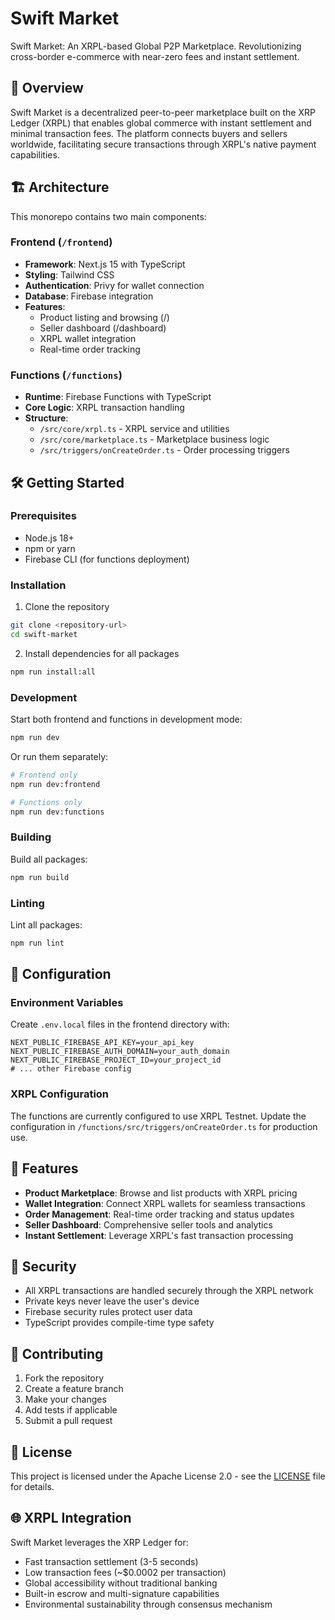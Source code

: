 # Swift Market
Swift Market: An XRPL-based Global P2P Marketplace. Revolutionizing cross-border e-commerce with near-zero fees and instant settlement.

## 🚀 Overview

Swift Market is a decentralized peer-to-peer marketplace built on the XRP Ledger (XRPL) that enables global commerce with instant settlement and minimal transaction fees. The platform connects buyers and sellers worldwide, facilitating secure transactions through XRPL's native payment capabilities.

## 🏗️ Architecture

This monorepo contains two main components:

### Frontend (`/frontend`)
- **Framework**: Next.js 15 with TypeScript
- **Styling**: Tailwind CSS
- **Authentication**: Privy for wallet connection
- **Database**: Firebase integration
- **Features**:
  - Product listing and browsing (/)
  - Seller dashboard (/dashboard)
  - XRPL wallet integration
  - Real-time order tracking

### Functions (`/functions`)
- **Runtime**: Firebase Functions with TypeScript
- **Core Logic**: XRPL transaction handling
- **Structure**:
  - `/src/core/xrpl.ts` - XRPL service and utilities
  - `/src/core/marketplace.ts` - Marketplace business logic
  - `/src/triggers/onCreateOrder.ts` - Order processing triggers

## 🛠️ Getting Started

### Prerequisites
- Node.js 18+
- npm or yarn
- Firebase CLI (for functions deployment)

### Installation

1. Clone the repository
```bash
git clone <repository-url>
cd swift-market
```

2. Install dependencies for all packages
```bash
npm run install:all
```

### Development

Start both frontend and functions in development mode:
```bash
npm run dev
```

Or run them separately:
```bash
# Frontend only
npm run dev:frontend

# Functions only
npm run dev:functions
```

### Building

Build all packages:
```bash
npm run build
```

### Linting

Lint all packages:
```bash
npm run lint
```

## 🔧 Configuration

### Environment Variables

Create `.env.local` files in the frontend directory with:
```
NEXT_PUBLIC_FIREBASE_API_KEY=your_api_key
NEXT_PUBLIC_FIREBASE_AUTH_DOMAIN=your_auth_domain
NEXT_PUBLIC_FIREBASE_PROJECT_ID=your_project_id
# ... other Firebase config
```

### XRPL Configuration

The functions are currently configured to use XRPL Testnet. Update the configuration in `/functions/src/triggers/onCreateOrder.ts` for production use.

## 📱 Features

- **Product Marketplace**: Browse and list products with XRPL pricing
- **Wallet Integration**: Connect XRPL wallets for seamless transactions
- **Order Management**: Real-time order tracking and status updates
- **Seller Dashboard**: Comprehensive seller tools and analytics
- **Instant Settlement**: Leverage XRPL's fast transaction processing

## 🔐 Security

- All XRPL transactions are handled securely through the XRPL network
- Private keys never leave the user's device
- Firebase security rules protect user data
- TypeScript provides compile-time type safety

## 🤝 Contributing

1. Fork the repository
2. Create a feature branch
3. Make your changes
4. Add tests if applicable
5. Submit a pull request

## 📄 License

This project is licensed under the Apache License 2.0 - see the [LICENSE](LICENSE) file for details.

## 🌐 XRPL Integration

Swift Market leverages the XRP Ledger for:
- Fast transaction settlement (3-5 seconds)
- Low transaction fees (~$0.0002 per transaction)
- Global accessibility without traditional banking
- Built-in escrow and multi-signature capabilities
- Environmental sustainability through consensus mechanism
